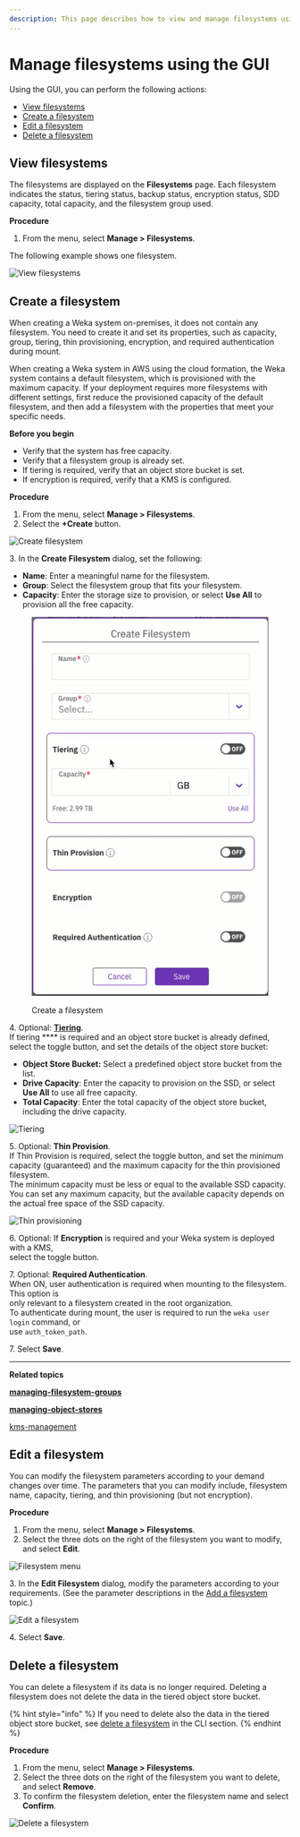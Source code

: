 ```yaml
---
description: This page describes how to view and manage filesystems using the GUI.
---
```


# Manage filesystems using the GUI

Using the GUI, you can perform the following actions:

* [View filesystems](managing-filesystems.md#view-filesystems)
* [Create a filesystem](managing-filesystems.md#add-a-filesystem)
* [Edit a filesystem](managing-filesystems.md#edit-a-filesystem)
* [Delete a filesystem](managing-filesystems.md#delete-a-filesystem)

## View filesystems

The filesystems are displayed on the **Filesystems** page. Each filesystem indicates the status, tiering status, backup status, encryption status, SDD capacity, total capacity, and the filesystem group used.

**Procedure**

1. From the menu, select **Manage > Filesystems**.

The following example shows one filesystem.

![View filesystems](../../.gitbook/assets/wmng\_view\_filesystems.png)

## Create a filesystem

When creating a Weka system on-premises, it does not contain any filesystem. You need to create it and set its properties, such as capacity, group, tiering, thin provisioning, encryption, and required authentication during mount.

When creating a Weka system in AWS using the cloud formation, the Weka system contains a default filesystem, which is provisioned with the maximum capacity. If your deployment requires more filesystems with different settings, first reduce the provisioned capacity of the default filesystem, and then add a filesystem with the properties that meet your specific needs.

**Before you begin**

* Verify that the system has free capacity.
* Verify that a filesystem group is already set.
* If tiering is required, verify that an object store bucket is set.
* If encryption is required, verify that a KMS is configured.

**Procedure**

1. From the menu, select **Manage > Filesystems**.
2. Select the **+Create** button.

![Create filesystem](../../.gitbook/assets/wmng\_create\_fs\_button.png)

3\. In the **Create Filesystem** dialog, set the following:

* **Name**: Enter a meaningful name for the filesystem.
* **Group**: Select the filesystem group that fits your filesystem.
* **Capacity**: Enter the storage size to provision, or select **Use All** to provision all the free capacity.&#x20;

<figure><img src="../../.gitbook/assets/wmng_4_1_create_fs_animated.gif" alt=""><figcaption><p>Create a filesystem</p></figcaption></figure>

4\. Optional: [**Tiering**](../tiering/advanced-time-based-policies-for-data-storage-location.md#tiering-cue-policy).\
&#x20;   If tiering **** is required and an object store bucket is already defined, \
&#x20;   select the toggle button, and set the details of the object store bucket:

* **Object Store Bucket:** Select a predefined object store bucket from the list.
* **Drive Capacity**: Enter the capacity to provision on the SSD, or select **Use All** to use all free capacity.
* **Total Capacity**: Enter the total capacity of the object store bucket, including the drive capacity.

![Tiering](../../.gitbook/assets/wmng\_fs\_tiering.png)

5\. Optional: **Thin Provision**.\
&#x20;   If Thin Provision is required, select the toggle button, and set the minimum \
&#x20;   capacity (guaranteed) and the maximum capacity for the thin provisioned filesystem.\
&#x20;   The minimum capacity must be less or equal to the available SSD capacity.\
&#x20;   You can set any maximum capacity, but the available capacity depends on the actual free space of the SSD capacity.&#x20;

![Thin provisioning](../../.gitbook/assets/wmng\_fs\_thin\_provisioning.png)

6\. Optional: If **Encryption** is required and your Weka system is deployed with a KMS, \
&#x20;   select the toggle button.

7\. Optional: **Required Authentication**.\
&#x20;   When ON, user authentication is required when mounting to the filesystem. This option is \
&#x20;   only relevant to a filesystem created in the root organization.\
&#x20;   To authenticate during mount, the user is required to run the `weka user login` command, or \
&#x20;    use `auth_token_path`.

7\. Select **Save**.

****

**Related topics**

****[managing-filesystem-groups](../managing-filesystem-groups/ "mention")****

****[managing-object-stores](../managing-object-stores/ "mention")****

[kms-management](../../usage/security/kms-management/ "mention")

## Edit a filesystem

You can modify the filesystem parameters according to your demand changes over time. The parameters that you can modify include, filesystem name, capacity, tiering, and thin provisioning (but not encryption).

**Procedure**

1. From the menu, select **Manage > Filesystems**.
2. Select the three dots on the right of the filesystem you want to modify, and select **Edit**.

![Filesystem menu](../../.gitbook/assets/wmng\_edit\_fs\_menu.png)

3\. In the **Edit Filesystem** dialog, modify the parameters according to your requirements. (See the parameter descriptions in the [Add a filesystem](managing-filesystems.md#add-a-filesystem) topic.)

![Edit a filesystem](../../.gitbook/assets/wmng\_edit\_fs.png)

4\. Select **Save**.

## Delete a filesystem

You can delete a filesystem if its data is no longer required. Deleting a filesystem does not delete the data in the tiered object store bucket.

{% hint style="info" %}
If you need to delete also the data in the tiered object store bucket, see [delete a filesystem](managing-filesystems-1.md#delete-a-filesystem) in the CLI section.
{% endhint %}

**Procedure**

1. From the menu, select **Manage > Filesystems**.
2. Select the three dots on the right of the filesystem you want to delete, and select **Remove**.
3. To confirm the filesystem deletion, enter the filesystem name and select **Confirm**.

![Delete a filesystem](../../.gitbook/assets/wmng\_delete\_fs\_animated.gif)
